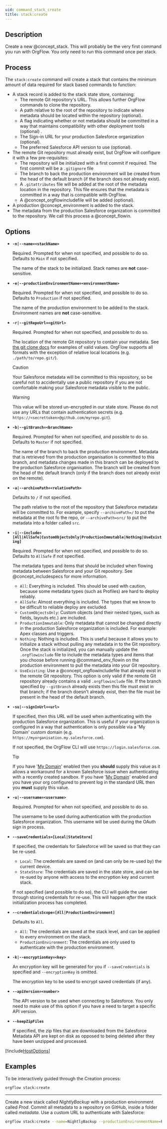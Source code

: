 ```yaml
---
uid: command_stack_create
title: stack:create
---
```


## Description

Create a new @concept_stack. This will probably be the very first command you run with OrgFlow. You only need to run this command once per stack.

## Process

The `stack:create` command will create a stack that contains the minimum amount of data required for stack based commands to function:

- A stack record is added to the stack state store, containing:
  - The remote Git repository's URL. This allows further OrgFlow commands to clone the repository.
  - A path relative to the root of the repository to indicate where metadata should be located within the repository (optional).
  - A flag indicating whether or not metadata should be committed in a way that maintains compatibility with other deployment tools (optional) .
  - The Sign-in URL for your production Salesforce organization (optional).
  - The preferred Salesforce API version to use (optional).
- The remote Git repository must already exist, but OrgFlow will configure it with a few pre-requisites:
  - The repository will be initialized with a first commit if required. The first commit will be a `.gitignore` file
  - The branch to back the production environment will be created from the head of the default branch (if the branch does not already exist).
  - A `.gitattributes` file will be added at the root of the metadata location in the repository. This file ensures that the metadata is committed in a way that is compatible with OrgFlow.
  - A @concept_orgflowincludefile will be added (optional).
- A production @concept_environment is added to the stack.
- The metadata from the production Salesforce organization is committed to the repository. We call this process a @concept_flowin.

## Options

- **`-n|--name=<stackName>`**

  Required. Prompted for when not specified, and possible to do so. Defaults to `Main` if not specified.

  The name of the stack to be initialized. Stack names are **not** case-sensitive.

- **`-e|--productionEnvironmentName=<environmentName>`**

  Required. Prompted for when not specified, and possible to do so. Defaults to `Production` if not specified.

  The name of the production environment to be added to the stack. Environment names are **not** case-sensitive.

- **`-r|--gitRepoUrl=<gitUrl>`**

  Required. Prompted for when not specified, and possible to do so.

  The location of the remote Git repository to contain your metadata. See [the git clone docs](https://git-scm.com/docs/git-clone#_git_urls) for examples of valid values. OrgFlow supports all formats with the exception of relative local locations (e.g. `./path/to/repo.git/`).

  >[!CAUTION]
  > Your Salesforce metadata will be committed to this repository, so be careful not to accidentally use a public repository if you are not comfortable making your Salesforce metadata visible to the public.

  >[!WARNING]
  > This value will be stored un-encrypted in our state store. Please do not use any URLs that contain authentication secrets (e.g. `https://<secrettoken>@github.com/myrepo.git`).

- **`-b|--gitBranch=<branchName>`**

  Required. Prompted for when not specified, and possible to do so. Defaults to `Master` if not specified.

  The name of the branch to back the production environment. Metadata that is retrieved from the production organisation is committed to this branch, and metadata changes made in this branch can be deployed to the production Salesforce organisation. The branch will be created from the head of the default branch (only if the branch does not already exist on the remote).

- **`-a|--archivePath=<relativePath>`**

  Defaults to `/` if not specified.

  The path relative to the root of the repository that Salesforce metadata will be committed to. For example, specify `--archivePath=/` to put the metadata at the root fo the repo, or `--archivePath=src/` to put the metadata into a folder called `src`.

- **`-i|--include=[All|AllSafe|CustomObjectsOnly|ProductionImmutable|Nothing|UseExisting]`**

  Required. Prompted for when not specified, and possible to do so. Defaults to `AllSafe` if not specified.

  The metadata types and items that should be included when flowing metadata between Salesforce and your Git repository. See @concept_includespecs for more information.
  - `All`: Everything is included. This should be used with caution, because some metadata types (such as Profiles) are hard to deploy reliably.
  - `AllSafe`: Almost everything is included. The types that we know to be difficult to reliable deploy are excluded.
  - `CustomObjectsOnly`: Custom objects (and their nested types, such as fields, layouts etc.) are included.
  - `ProductionImmutable`: Only metadata that cannot be changed directly in the production Salesforce organization is included. For example: Apex classes and triggers.
  - `Nothing`: Nothing is included. This is useful because it allows you to initialize a stack without pulling any metadata in to the Git repository. Once the stack is initialized, you can manually update the `.orgflowinclude` file to include the metadata types and items that you choose before running @command_env_flowin on the production environment to pull the metadata into your Git repository.
  - `UseExisting`: Use a @concept_orgflowincludefile that already exist in the remote Git repository. This option is only valid if the remote Git repository already contains a valid `.orgflowinclude` file. If the branch specified by `--gitBranch` already exists then this file must exist in that branch; if the branch doesn't already exist, then the file must be present in the head of the default branch.

- **`-su|--signInUrl=<url>`**

  If specified, then this URL will be used when authenticating with the production Salesforce organization. This is useful if your organization is configured in a way that authentication is only possible via a 'My Domain' custom domain (e.g. `https://myorganisation.my.salesforce.com`).

  If not specified, the OrgFlow CLI will use `https://login.salesforce.com`.

  > [!TIP]
  > If you have '[My Domain](https://trailhead.salesforce.com/content/learn/modules/identity_login/identity_login_my_domain)' enabled then you **should** supply this value as it allows a workaround for a known Salesforce issue when authenticating with a recently created sandbox.
  > If you have '[My Domain](https://trailhead.salesforce.com/content/learn/modules/identity_login/identity_login_my_domain)' enabled and you have your org configured to prevent log in the standard URL then you **must** supply this value.

- **`-u|--username=<username>`**

  Required. Prompted for when not specified, and possible to do so.

  The username to be used during authentication with the production Salesforce organization. This username will be used during the OAuth sign in process.

- **`--saveCredentials=[Local|StateStore]`**

  If specified, the credentials for Salesforce will be saved so that they can be re-used.

  - `Local`: The credentials are saved on (and can only be re-used by) the current device.
  - `StateStore`: The credentials are saved in the state store, and can be re-sued by anyone with access to the encryption key and current stack.

  If not specified (and possible to do so), the CLI will guide the user through storing credentials for re-use. This will happen *after* the stack initialization process has completed.

- **`--credentialsScope=[All|ProductionEnvironment]`**

  Defaults to `All`.

  - `All`: The credentials are saved at the stack level, and can be applied to every environment on the stack.
  - `ProductionEnvironment`: The credentials are only used to authenticate with the production environment.

- **`-k|--encryptionKey=<key>`**

  An encryption key will be generated for you if `--saveCredentials` is specified and `--encryptionKey` is omitted.

  The encryption key to be used to encrypt saved credentials (if any).

- **`--apiVersion=<number>`**

  The API version to be used when connecting to Salesforce. You only need to make use of this option if you have a need to target a specific API version.

- **`--keepZipFiles`**

  If specified, the zip files that are downloaded from the Salesforce Metadata API are kept on disk as opposed to being deleted after they have been unzipped and processed.

[!include[HostOptions](partials/host-options.md)]

## Examples

To be interactively guided through the Creation process:

```bash
orgflow stack:create
```

***

Create a new stack called *NightlyBackup* with a production environment called *Prod*. Commit all metadata to a repository on GitHub, inside a folder called *metadata*. Use a custom URL to authenticate with Salesforce:

```bash
orgflow stack:create --name=NightlyBackup --productionEnvironmentName=Prod --gitRepoUrl="git@github.com:MyOrg/MyRepo.git" --archivePath=metadata --include=All --signInUrl="https://myorg.my.salesforce.com" --username=user@orgflow.io
```
